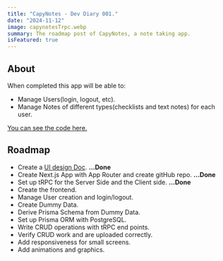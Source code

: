 ```yaml
---
title: "CapyNotes - Dev Diary 001."
date: "2024-11-12"
image: capynotesTrpc.webp
summary: The roadmap post of CapyNotes, a note taking app.
isFeatured: true
---
```


## About

When completed this app will be able to:

- Manage Users(login, logout, etc).
- Manage Notes of different types(checklists and text notes) for each user.

[You can see the code here.](https://github.com/tBaronDar/capynotes)

## Roadmap

- Create a [UI design Doc](https://design.penpot.app/#/view/a5adc15f-fb38-8092-8005-3df5d897563e?page-id=a5adc15f-fb38-8092-8005-3df5d897563f&section=interactions&index=0&share-id=40b5cf7c-e089-81bd-8005-435a23e2c88c). **...Done**
- Create Next.js App with App Router and create gitHub repo. **...Done**
- Set up tRPC for the Server Side and the Client side. **...Done**
- Create the frontend.
- Manage User creation and login/logout.
- Create Dummy Data.
- Derive Prisma Schema from Dummy Data.
- Set up Prisma ORM with PostgreSQL.
- Write CRUD operations with tRPC end points.
- Verify CRUD work and are uploaded correctly.
- Add responsiveness for small screens.
- Add animations and graphics.
